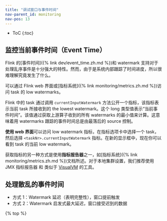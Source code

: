 ```yaml
---
title: "调试窗口与事件时间"
nav-parent_id: monitoring
nav-pos: 13
---
```

<!--
Licensed to the Apache Software Foundation (ASF) under one
or more contributor license agreements.  See the NOTICE file
distributed with this work for additional information
regarding copyright ownership.  The ASF licenses this file
to you under the Apache License, Version 2.0 (the
"License"); you may not use this file except in compliance
with the License.  You may obtain a copy of the License at

  http://www.apache.org/licenses/LICENSE-2.0

Unless required by applicable law or agreed to in writing,
software distributed under the License is distributed on an
"AS IS" BASIS, WITHOUT WARRANTIES OR CONDITIONS OF ANY
KIND, either express or implied.  See the License for the
specific language governing permissions and limitations
under the License.
-->

* ToC
{:toc}

<a name="monitoring-current-event-time"></a>

## 监控当前事件时间（Event Time）

Flink 的[事件时间]({% link dev/event_time.zh.md %})和 watermark 支持对于处理乱序事件是十分强大的特性。然而，由于是系统内部跟踪了时间进度，所以很难理解究竟发生了什么。

可以通过 Flink web 界面或[指标系统]({% link monitoring/metrics.zh.md %})访问 task 的 low watermarks。

Flink 中的 task 通过调用 `currentInputWatermark` 方法公开一个指标，该指标表示当前 task 所接收到的 the lowest watermark。这个 long 类型值表示“当前事件时间”。该值通过获取上游算子收到的所有 watermarks 的最小值来计算。这意味着用 watermarks 跟踪的事件时间总是由最落后的 source 控制。

**使用 web 界面**可以访问 low watermark 指标，在指标选项卡中选择一个 task，然后选择 ```<taskNr>.currentInputWatermark``` 指标。在新的显示框中，现在你可以看到 task 的当前 low watermark。

获取指标的另一种方式是使用**指标报告器**之一，如[指标系统]({% link monitoring/metrics.zh.md %})文档所述。对于本地集群设置，我们推荐使用 JMX 指标报告器 和 类似于 [VisualVM](https://visualvm.github.io/) 的工具。




<a name="handling-event-time-stragglers"></a>

## 处理散乱的事件时间

  - 方式 1：Watermark 延迟（表明完整性），窗口提前触发
  - 方式 2：Watermark 启发式最大延迟，窗口接受迟到的数据

{% top %}
